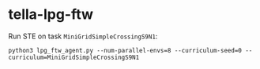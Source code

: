# tella-lpg-ftw
Run STE on task `MiniGridSimpleCrossingS9N1`:
```
python3 lpg_ftw_agent.py --num-parallel-envs=8 --curriculum-seed=0 --curriculum=MiniGridSimpleCrossingS9N1
```

